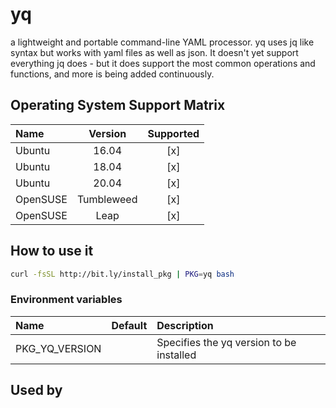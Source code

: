# yq

a lightweight and portable command-line YAML processor. yq uses jq
like syntax but works with yaml files as well as json. It doesn't yet
support everything jq does - but it does support the most common
operations and functions, and more is being added continuously.

## Operating System Support Matrix

| Name     |  Version   | Supported |
| :------- | :--------: | :-------: |
| Ubuntu   |   16.04    |    [x]    |
| Ubuntu   |   18.04    |    [x]    |
| Ubuntu   |   20.04    |    [x]    |
| OpenSUSE | Tumbleweed |    [x]    |
| OpenSUSE |    Leap    |    [x]    |

## How to use it

```bash
curl -fsSL http://bit.ly/install_pkg | PKG=yq bash
```

### Environment variables

| Name           | Default | Description                              |
| :------------- | :------ | :--------------------------------------- |
| PKG_YQ_VERSION |         | Specifies the yq version to be installed |

## Used by
